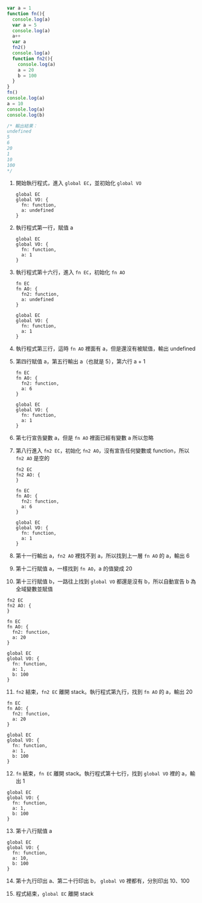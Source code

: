 ```javascript
var a = 1
function fn(){
  console.log(a)
  var a = 5
  console.log(a)
  a++
  var a
  fn2()
  console.log(a)
  function fn2(){
    console.log(a)
    a = 20
    b = 100
  }
}
fn()
console.log(a)
a = 10
console.log(a)
console.log(b)

/* 輸出結果：
undefined
5
6
20
1
10
100
*/
```

1. 開始執行程式，進入 `global EC`，並初始化 `global VO`
   ```
   global EC
   global VO: {
     fn: function,
     a: undefined
   }
   ```

2. 執行程式第一行，賦值 a
   ```
   global EC
   global VO: {
     fn: function,
     a: 1
   }
   ```

3. 執行程式第十六行，進入 `fn EC`，初始化 `fn AO`
   ```
   fn EC
   fn AO: {
     fn2: function,
     a: undefined
   }
   
   global EC
   global VO: {
     fn: function,
     a: 1
   }
   ```

4. 執行程式第三行，這時 `fn AO` 裡面有 a，但是還沒有被賦值，輸出 undefined

5. 第四行賦值 a，第五行輸出 a（也就是 5），第六行 a + 1
   ```
   fn EC
   fn AO: {
     fn2: function,
     a: 6
   }
   
   global EC
   global VO: {
     fn: function,
     a: 1
   }
   ```

6. 第七行宣告變數 a，但是 `fn AO` 裡面已經有變數 a 所以忽略

7. 第八行進入 `fn2 EC`，初始化 `fn2 AO`，沒有宣告任何變數或 function，所以 `fn2 AO` 是空的
   ```
   fn2 EC
   fn2 AO: {
   }

   fn EC
   fn AO: {
     fn2: function,
     a: 6
   }
   
   global EC
   global VO: {
     fn: function,
     a: 1
   }
   ```

8. 第十一行輸出 a，`fn2 AO` 裡找不到 a，所以找到上一層 `fn AO` 的 a，輸出 6

9. 第十二行賦值 a，一樣找到 `fn AO`，a 的值變成 20

10. 第十三行賦值 b，一路往上找到 `global VO` 都還是沒有 b，所以自動宣告 b 為全域變數並賦值
   ```
   fn2 EC
   fn2 AO: {
   }

   fn EC
   fn AO: {
     fn2: function,
     a: 20
   }
   
   global EC
   global VO: {
     fn: function,
     a: 1,
     b: 100
   }
   ```

11. `fn2` 結束，`fn2 EC` 離開 stack。執行程式第九行，找到 `fn AO` 的 a，輸出 20
   ```
   fn EC
   fn AO: {
     fn2: function,
     a: 20
   }
   
   global EC
   global VO: {
     fn: function,
     a: 1,
     b: 100
   }
   ```

12. `fn` 結束，`fn EC` 離開 stack。執行程式第十七行，找到 `global VO` 裡的 a，輸出 1
   ```
   global EC
   global VO: {
     fn: function,
     a: 1,
     b: 100
   }
   ```

13. 第十八行賦值 a
   ```  
   global EC
   global VO: {
     fn: function,
     a: 10,
     b: 100
   }
   ```

14. 第十九行印出 a、第二十行印出 b， `global VO` 裡都有，分別印出 10、100

15. 程式結束，`global EC` 離開 stack